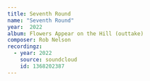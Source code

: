 ```yaml
---
title: Seventh Round
name: "Seventh Round"
year:  2022
album: Flowers Appear on the Hill (outtake)
composer: Rob Nelson
recordingz:
  - year: 2022
    source: soundcloud
    id: 1368202387
---
```

